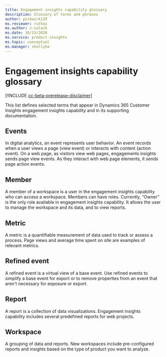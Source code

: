 ```yaml
---
title: Engagement insights capability glossary
description: Glossary of terms and phrases
author: pickwick129
ms.reviewer: ruthai
ms.author: v-salash
ms.date: 10/13/2020
ms.service: product-insights
ms.topic: conceptual
ms.manager: shellyha
---
```


# Engagement insights capability glossary

[!INCLUDE [cc-beta-prerelease-disclaimer](includes/cc-beta-prerelease-disclaimer.md)]

This list defines selected terms that appear in Dynamics 365 Customer Insights engagement insights capability and in its supporting documentation.


## Events

 In digital analytics, an event represents user behavior. An event records when a user views a page (view event) or interacts with content (action event).  On a web page, as visitors view web pages, engagements insights sends page view events. As they interact with web page elements, it sends page action events.

## Member

A member of a workspace is a user in the engagement insights capability who can access a workspace. Members can have roles. Currently, “Owner” is the only role available in engagement insights capability. It allows the user to manage the workspace and its data, and to view reports.

## Metric

A metric is a quantifiable measurement of data used to track or assess a process. Page views and average time spent on site are examples of relevant metrics.

## Refined event

A refined event is a virtual view of a base event. Use refined events to simplify a base event for export or to remove properties from an event that aren't necessary for exposure or export.

## Report

A report is a collection of data visualizations. Engagement insights capability includes several predefined reports for web projects.


## Workspace

A grouping of data and reports. New workspaces include pre-configured reports and insights based on the type of product you want to analyze.